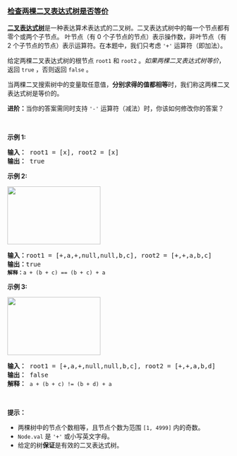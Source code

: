 ### [检查两棵二叉表达式树是否等价](https://leetcode-cn.com/problems/check-if-two-expression-trees-are-equivalent)

<p><strong><a href="https://en.wikipedia.org/wiki/Binary_expression_tree" target="_blank">二叉表达式树</a></strong>是一种表达算术表达式的二叉树。二叉表达式树中的每一个节点都有零个或两个子节点。 叶节点（有 0 个子节点的节点）表示操作数，非叶节点（有 2 个子节点的节点）表示运算符。在本题中，我们只考虑 <code>'+'</code> 运算符（即加法）。</p>

<p>给定两棵二叉表达式树的根节点 <code>root1</code> 和 <code>root2</code> 。<em>如果两棵二叉表达式树等价</em>，返回 <code>true</code> ，否则返回 <code>false</code> 。</p>

<p>当两棵二叉搜索树中的变量取任意值，<strong>分别求得的值都相等</strong>时，我们称这两棵二叉表达式树是等价的。</p>

<p><b>进阶：</b>当你的答案需同时支持 <code>'-'</code> 运算符（减法）时，你该如何修改你的答案？</p>

<p> </p>

<p><strong>示例 1:</strong></p>

<pre>
<b>输入：</b> root1 = [x], root2 = [x]
<b>输出：</b> true
</pre>

<p><strong>示例 2:</strong></p>

<p><strong><img alt="" src="https://assets.leetcode.com/uploads/2020/10/04/tree1.png" style="width: 211px; height: 131px;" /></strong></p>

<pre>
<b>输入：</b>root1 = [+,a,+,null,null,b,c], root2 = [+,+,a,b,c]
<b>输出：</b>true
<code><span style=""><b>解释：</b></span>a + (b + c) == (b + c) + a</code></pre>

<p><strong>示例 3:</strong></p>

<p><strong><img alt="" src="https://assets.leetcode.com/uploads/2020/10/04/tree2.png" style="width: 211px; height: 131px;" /></strong></p>

<pre>
<b>输入：</b> root1 = [+,a,+,null,null,b,c], root2 = [+,+,a,b,d]
<b>输出：</b> false
<b>解释：</b> <code>a + (b + c) != (b + d) + a</code>
</pre>

<p> </p>

<p><strong>提示：</strong></p>

<ul>
	<li>两棵树中的节点个数相等，且节点个数为范围 <code>[1, 4999]</code> 内的奇数。</li>
	<li><code>Node.val</code> 是 <code>'+'</code> 或小写英文字母。</li>
	<li>给定的树<strong>保证</strong>是有效的二叉表达式树。</li>
</ul>
